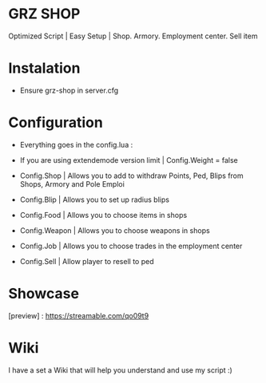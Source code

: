 # GRZ SHOP

Optimized Script | Easy Setup | Shop. Armory. Employment center. Sell item

# Instalation 

  - Ensure grz-shop in server.cfg
  
# Configuration

  - Everything goes in the config.lua :
  
  - If you are using extendemode version limit | Config.Weight = false
  - Config.Shop | Allows you to add to withdraw Points, Ped, Blips from Shops, Armory and Pole Emploi
  - Config.Blip | Allows you to set up radius blips
  - Config.Food | Allows you to choose items in shops
  - Config.Weapon | Allows you to choose weapons in shops
  - Config.Job | Allows you to choose trades in the employment center
  - Config.Sell | Allow player to resell to ped
 
# Showcase

[preview] : https://streamable.com/qo09t9


# Wiki
I have a set a Wiki that will help you understand and use my script :)
